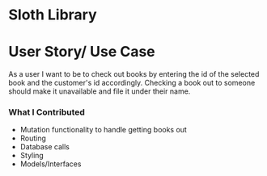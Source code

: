 # Sloth Library 

# User Story/ Use Case
As a user I want to be to check out books by entering the id of the selected book and the customer's id accordingly. Checking a book out to someone should make it unavailable and file it under their name.

### What I Contributed 


* Mutation functionality to handle getting books out
* Routing 
* Database calls
* Styling
* Models/Interfaces




